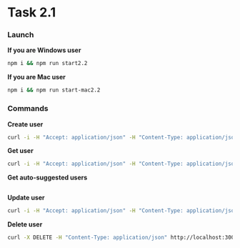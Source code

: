 # Task 2.1

### Launch
**If you are Windows user**
```bash
npm i && npm run start2.2
```
**If you are Mac user**
```bash
npm i && npm run start-mac2.2
```

### Commands
**Create user**
```bash
curl -i -H "Accept: application/json" -H "Content-Type: application/json" --data '{"age":10,"login":"login","password":"password"}' http://localhost:3000/create-user
```

**Get user**
```bash
curl -i -H "Accept: application/json" -H "Content-Type: application/json" http://localhost:3000/user/<id>
```

**Get auto-suggested users**
```bash

```

**Update user**
```bash
curl -i -H "Accept: application/json" -H "Content-Type: application/json" --data '{<...>}' http://localhost:3000/update-user
```

**Delete user**
```bash
curl -X DELETE -H "Content-Type: application/json" http://localhost:3000/delete-user/<id>
```
